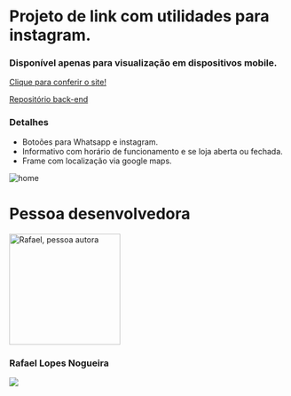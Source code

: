 # Projeto de link com utilidades para instagram.

### Disponível apenas para visualização em dispositivos mobile.

[Clique para conferir o site!](https://mais-informacoes.surge.sh/)

[Repositório back-end](https://github.com/Rlopesn/new-multimarcas)

### Detalhes
- Botoões para Whatsapp e instagram.
- Informativo com horário de funcionamento e se loja aberta ou fechada.
- Frame com localização via google maps.


![home](../vite-project/public/image/readme.png)

# Pessoa desenvolvedora

<img style="width:200px" src="../vite-project/public/image/PessoaAutora.png" alt="Rafael, pessoa autora">

### Rafael Lopes Nogueira

<a href="https://www.linkedin.com/in/rafaellopesn/" target="_blank"><img src="https://img.shields.io/badge/-LinkedIn-%230077B5?style=for-the-badge&logo=linkedin&logoColor=white" target="_blank"></a>
